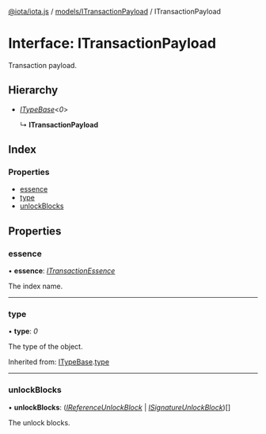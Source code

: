 [@iota/iota.js](../README.md) / [models/ITransactionPayload](../modules/models_itransactionpayload.md) / ITransactionPayload

# Interface: ITransactionPayload

Transaction payload.

## Hierarchy

* [*ITypeBase*](models_itypebase.itypebase.md)<*0*\>

  ↳ **ITransactionPayload**

## Index

### Properties

* [essence](models_itransactionpayload.itransactionpayload.md#essence)
* [type](models_itransactionpayload.itransactionpayload.md#type)
* [unlockBlocks](models_itransactionpayload.itransactionpayload.md#unlockblocks)

## Properties

### essence

• **essence**: [*ITransactionEssence*](models_itransactionessence.itransactionessence.md)

The index name.

___

### type

• **type**: *0*

The type of the object.

Inherited from: [ITypeBase](models_itypebase.itypebase.md).[type](models_itypebase.itypebase.md#type)

___

### unlockBlocks

• **unlockBlocks**: ([*IReferenceUnlockBlock*](models_ireferenceunlockblock.ireferenceunlockblock.md) \| [*ISignatureUnlockBlock*](models_isignatureunlockblock.isignatureunlockblock.md))[]

The unlock blocks.
